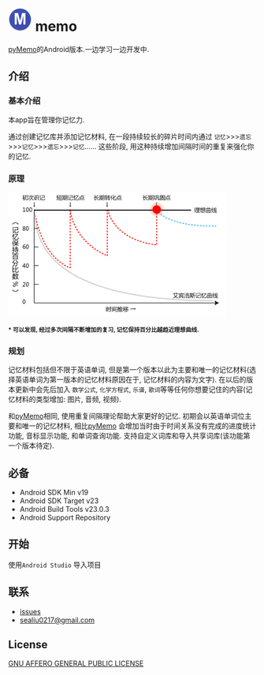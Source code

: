 # ![logo](app/src/main/res/mipmap-mdpi/ic_launcher.png) memo

[pyMemo](https://github.com/SEALiu/PyMemo)的Android版本.一边学习一边开发中.

## 介绍

### 基本介绍
本app旨在管理你记忆力. 

通过创建记忆库并添加记忆材料, 在一段持续较长的碎片时间内通过 `记忆`>>>`遗忘`>>>`记忆`>>>`遗忘`>>>`记忆`...... 这些阶段, 用这种持续增加间隔时间的重复来强化你的记忆. 

### 原理
![受到间隔重复修正后的艾宾浩斯遗忘曲线](/README_img/1.gif)

**<small> * 可以发现, 经过多次间隔不断增加的复习, 记忆保持百分比越趋近理想曲线.</small>**

### 规划
记忆材料包括但不限于英语单词, 但是第一个版本以此为主要和唯一的记忆材料(选择英语单词为第一版本的记忆材料原因在于, 记忆材料的内容为文字). 在以后的版本更新中会先后加入 `数学公式`, `化学方程式`, `乐谱`, `歌词`等等任何你想要记住的内容(记忆材料的类型增加: 图片, 音频, 视频). 

和[pyMemo](https://github.com/SEALiu/PyMemo)相同, 使用重复间隔理论帮助大家更好的记忆. 初期会以英语单词位主要和唯一的记忆材料, 相比[pyMemo](https://github.com/SEALiu/PyMemo) 会增加当时由于时间关系没有完成的进度统计功能, 音标显示功能, 和单词查询功能. 支持自定义词库和导入共享词库(该功能第一个版本待定).

## 必备

- Android SDK  Min v19
- Android SDK Target v23
- Android Build Tools v23.0.3
- Android Support Repository

## 开始

使用`Android Studio` 导入项目

## 联系

- [issues](https://github.com/SEALiu/memo/issues "推荐")
- sealiu0217@gmail.com

## License

[GNU AFFERO GENERAL PUBLIC LICENSE](http://www.gnu.org/licenses/gpl.html)

